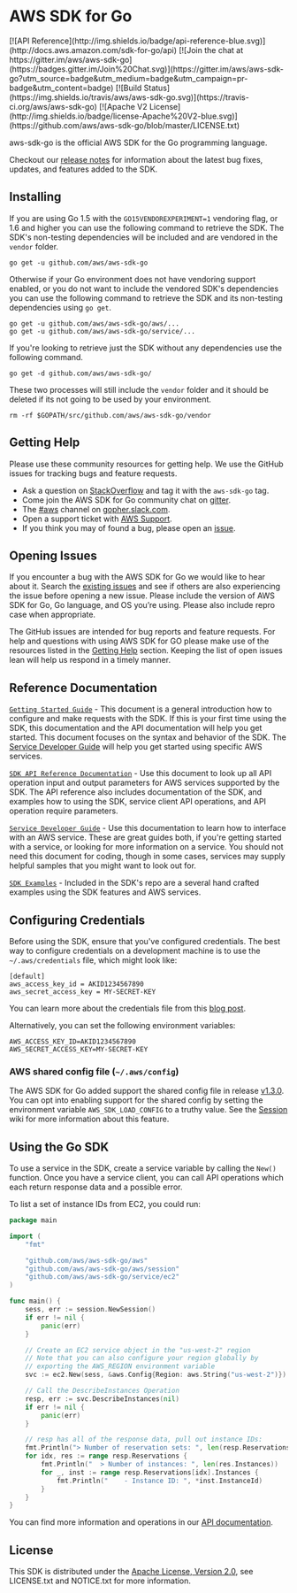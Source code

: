 # AWS SDK for Go

<span style="display: inline-block;">
[![API Reference](http://img.shields.io/badge/api-reference-blue.svg)](http://docs.aws.amazon.com/sdk-for-go/api)
[![Join the chat at https://gitter.im/aws/aws-sdk-go](https://badges.gitter.im/Join%20Chat.svg)](https://gitter.im/aws/aws-sdk-go?utm_source=badge&utm_medium=badge&utm_campaign=pr-badge&utm_content=badge)
[![Build Status](https://img.shields.io/travis/aws/aws-sdk-go.svg)](https://travis-ci.org/aws/aws-sdk-go)
[![Apache V2 License](http://img.shields.io/badge/license-Apache%20V2-blue.svg)](https://github.com/aws/aws-sdk-go/blob/master/LICENSE.txt)
</span>

aws-sdk-go is the official AWS SDK for the Go programming language.

Checkout our [release notes](https://github.com/aws/aws-sdk-go/releases) for information about the latest bug fixes, updates, and features added to the SDK.

## Installing

If you are using Go 1.5 with the `GO15VENDOREXPERIMENT=1` vendoring flag, or 1.6 and higher you can use the following command to retrieve the SDK. The SDK's non-testing dependencies will be included and are vendored in the `vendor` folder.

    go get -u github.com/aws/aws-sdk-go

Otherwise if your Go environment does not have vendoring support enabled, or you do not want to include the vendored SDK's dependencies you can use the following command to retrieve the SDK and its non-testing dependencies using `go get`.

    go get -u github.com/aws/aws-sdk-go/aws/...
    go get -u github.com/aws/aws-sdk-go/service/...

If you're looking to retrieve just the SDK without any dependencies use the following command.

    go get -d github.com/aws/aws-sdk-go/

These two processes will still include the `vendor` folder and it should be deleted if its not going to be used by your environment.

    rm -rf $GOPATH/src/github.com/aws/aws-sdk-go/vendor

## Getting Help

Please use these community resources for getting help. We use the GitHub issues for tracking bugs and feature requests.
* Ask a question on [StackOverflow](http://stackoverflow.com/) and tag it with the `aws-sdk-go` tag.
* Come join the AWS SDK for Go community chat on [gitter](https://gitter.im/aws/aws-sdk-go).
* The [#aws](https://gophers.slack.com/messages/aws/) channel on [gopher.slack.com](https://invite.slack.golangbridge.org/).
* Open a support ticket with [AWS Support](http://docs.aws.amazon.com/awssupport/latest/user/getting-started.html).
* If you think you may of found a bug, please open an [issue](https://github.com/aws/aws-sdk-go/issues/new).

## Opening Issues

If you encounter a bug with the AWS SDK for Go we would like to hear about it. Search the [existing issues]( https://github.com/aws/aws-sdk-go/issues) and see if others are also experiencing the issue before opening a new issue. Please include the version of AWS SDK for Go, Go language, and OS you’re using. Please also include repro case when appropriate.

The GitHub issues are intended for bug reports and feature requests. For help and questions with using AWS SDK for GO please make use of the resources listed in the [Getting Help]( https://github.com/aws/aws-sdk-go#getting-help) section. Keeping the list of open issues lean will help us respond in a timely manner.

## Reference Documentation

[`Getting Started Guide`](https://aws.amazon.com/sdk-for-go/) - This document is a general introduction how to configure and make requests with the SDK. If this is your first time using the SDK, this documentation and the API documentation will help you get started. This document focuses on the syntax and behavior of the SDK. The [Service Developer Guide](https://aws.amazon.com/documentation/) will help you get started using specific AWS services.

[`SDK API Reference Documentation`](https://docs.aws.amazon.com/sdk-for-go/api/) - Use this document to look up all API operation input and output parameters for AWS services supported by the SDK. The API reference also includes documentation of the SDK, and examples how to using the SDK, service client API operations, and API operation require parameters.

[`Service Developer Guide`](https://aws.amazon.com/documentation/) - Use this documentation to learn how to interface with an AWS service. These are great guides both, if you're getting started with a service, or looking for more information on a service. You should not need this document for coding, though in some cases, services may supply helpful samples that you might want to look out for.

[`SDK Examples`](https://github.com/aws/aws-sdk-go/tree/master/example) - Included in the SDK's repo are a several hand crafted examples using the SDK features and AWS services.

## Configuring Credentials

Before using the SDK, ensure that you've configured credentials. The best
way to configure credentials on a development machine is to use the
`~/.aws/credentials` file, which might look like:

```
[default]
aws_access_key_id = AKID1234567890
aws_secret_access_key = MY-SECRET-KEY
```

You can learn more about the credentials file from this
[blog post](http://blogs.aws.amazon.com/security/post/Tx3D6U6WSFGOK2H/A-New-and-Standardized-Way-to-Manage-Credentials-in-the-AWS-SDKs).

Alternatively, you can set the following environment variables:

```
AWS_ACCESS_KEY_ID=AKID1234567890
AWS_SECRET_ACCESS_KEY=MY-SECRET-KEY
```

### AWS shared config file (`~/.aws/config`)
The AWS SDK for Go added support the shared config file in release [v1.3.0](https://github.com/aws/aws-sdk-go/releases/tag/v1.3.0). You can opt into enabling support for the shared config by setting the environment variable `AWS_SDK_LOAD_CONFIG` to a truthy value. See the [Session](https://github.com/aws/aws-sdk-go/wiki/sessions) wiki for more information about this feature.

## Using the Go SDK

To use a service in the SDK, create a service variable by calling the `New()`
function. Once you have a service client, you can call API operations which each
return response data and a possible error.

To list a set of instance IDs from EC2, you could run:

```go
package main

import (
	"fmt"

	"github.com/aws/aws-sdk-go/aws"
	"github.com/aws/aws-sdk-go/aws/session"
	"github.com/aws/aws-sdk-go/service/ec2"
)

func main() {
	sess, err := session.NewSession()
	if err != nil {
		panic(err)
	}

	// Create an EC2 service object in the "us-west-2" region
	// Note that you can also configure your region globally by
	// exporting the AWS_REGION environment variable
	svc := ec2.New(sess, &aws.Config{Region: aws.String("us-west-2")})

	// Call the DescribeInstances Operation
	resp, err := svc.DescribeInstances(nil)
	if err != nil {
		panic(err)
	}

	// resp has all of the response data, pull out instance IDs:
	fmt.Println("> Number of reservation sets: ", len(resp.Reservations))
	for idx, res := range resp.Reservations {
		fmt.Println("  > Number of instances: ", len(res.Instances))
		for _, inst := range resp.Reservations[idx].Instances {
			fmt.Println("    - Instance ID: ", *inst.InstanceId)
		}
	}
}
```

You can find more information and operations in our
[API documentation](http://docs.aws.amazon.com/sdk-for-go/api/).

## License

This SDK is distributed under the
[Apache License, Version 2.0](http://www.apache.org/licenses/LICENSE-2.0),
see LICENSE.txt and NOTICE.txt for more information.
